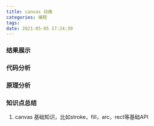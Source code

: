 ```yaml
---
title: canvas 动画
categories: 编程
tags:
date: 2021-05-05 17:24:39
---
```

### 结果展示



### 代码分析



### 原理分析



### 知识点总结
1. canvas 基础知识，比如stroke，fill，arc，rect等基础API
